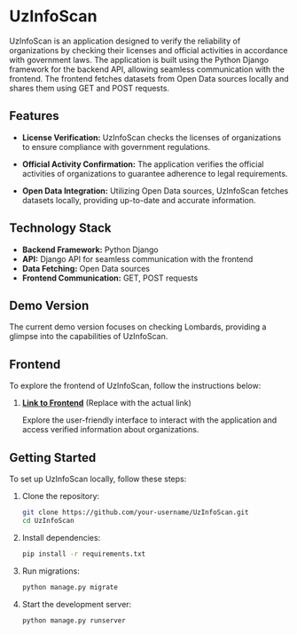 # UzInfoScan

UzInfoScan is an application designed to verify the reliability of organizations by checking their licenses and official activities in accordance with government laws. The application is built using the Python Django framework for the backend API, allowing seamless communication with the frontend. The frontend fetches datasets from Open Data sources locally and shares them using GET and POST requests.

## Features

- **License Verification:** UzInfoScan checks the licenses of organizations to ensure compliance with government regulations.
  
- **Official Activity Confirmation:** The application verifies the official activities of organizations to guarantee adherence to legal requirements.

- **Open Data Integration:** Utilizing Open Data sources, UzInfoScan fetches datasets locally, providing up-to-date and accurate information.

## Technology Stack

- **Backend Framework:** Python Django
- **API:** Django API for seamless communication with the frontend
- **Data Fetching:** Open Data sources
- **Frontend Communication:** GET, POST requests

## Demo Version

The current demo version focuses on checking Lombards, providing a glimpse into the capabilities of UzInfoScan.

## Frontend

To explore the frontend of UzInfoScan, follow the instructions below:

1. **[Link to Frontend](#)** (Replace with the actual link)

   Explore the user-friendly interface to interact with the application and access verified information about organizations.

## Getting Started

To set up UzInfoScan locally, follow these steps:

1. Clone the repository:
   
   ```bash
   git clone https://github.com/your-username/UzInfoScan.git
   cd UzInfoScan
   ```
   
3. Install dependencies:

   ```bash
   pip install -r requirements.txt
   ```
   
5. Run migrations:
   
   ```bash
   python manage.py migrate
   ```
   
7. Start the development server:
   
   ```bash
   python manage.py runserver
   ```
